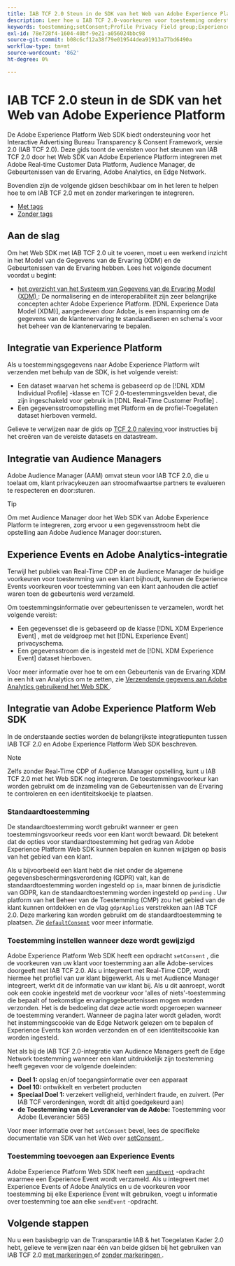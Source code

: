 ```yaml
---
title: IAB TCF 2.0 Steun in de SDK van het Web van Adobe Experience Platform
description: Leer hoe u IAB TCF 2.0-voorkeuren voor toestemming ondersteunt met de Adobe Experience Platform Web SDK
keywords: toestemming;setConsent;Profile Privacy Field group;Experience Event Privacy Field group;Privacy Field group;IAB TCF 2.0;Real-Time CDP;
exl-id: 78e728f4-1604-40bf-9e21-a056024bbc98
source-git-commit: b08c6cf12a38f79e019544dea91913a77bd6490a
workflow-type: tm+mt
source-wordcount: '862'
ht-degree: 0%

---
```


# IAB TCF 2.0 steun in de SDK van het Web van Adobe Experience Platform

De Adobe Experience Platform Web SDK biedt ondersteuning voor het Interactive Advertising Bureau Transparency &amp; Consent Framework, versie 2.0 (IAB TCF 2.0). Deze gids toont de vereisten voor het steunen van IAB TCF 2.0 door het Web SDK van Adobe Experience Platform integreren met Adobe Real-time Customer Data Platform, Audience Manager, de Gebeurtenissen van de Ervaring, Adobe Analytics, en Edge Network.

Bovendien zijn de volgende gidsen beschikbaar om in het leren te helpen hoe te om IAB TCF 2.0 met en zonder markeringen te integreren.

- [Met tags](./with-tags.md)
- [Zonder tags](./without-tags.md)

## Aan de slag

Om het Web SDK met IAB TCF 2.0 uit te voeren, moet u een werkend inzicht in het Model van de Gegevens van de Ervaring (XDM) en de Gebeurtenissen van de Ervaring hebben. Lees het volgende document voordat u begint:

- [ het overzicht van het Systeem van Gegevens van de Ervaring Model (XDM) ](../../../xdm/home.md): De normalisering en de interoperabiliteit zijn zeer belangrijke concepten achter Adobe Experience Platform. [!DNL Experience Data Model (XDM)], aangedreven door Adobe, is een inspanning om de gegevens van de klantenervaring te standaardiseren en schema&#39;s voor het beheer van de klantenervaring te bepalen.

## Integratie van Experience Platform

Als u toestemmingsgegevens naar Adobe Experience Platform wilt verzenden met behulp van de SDK, is het volgende vereist:

- Een dataset waarvan het schema is gebaseerd op de [!DNL XDM Individual Profile] -klasse en TCF 2.0-toestemmingsvelden bevat, die zijn ingeschakeld voor gebruik in [!DNL Real-Time Customer Profile] .
- Een gegevensstroomopstelling met Platform en de profiel-Toegelaten dataset hierboven vermeld.

Gelieve te verwijzen naar de gids op [ TCF 2.0 naleving ](../../../landing/governance-privacy-security/consent/iab/overview.md) voor instructies bij het creëren van de vereiste datasets en datastream.

## Integratie van Audience Managers

Adobe Audience Manager (AAM) omvat steun voor IAB TCF 2.0, die u toelaat om, klant privacykeuzen aan stroomafwaartse partners te evalueren te respecteren en door:sturen. <!--For more information, read the documentation on [Sending Data to Audience Manager](../audience-manager/audience-manager-overview.md).-->

>[!TIP]
>
>Om met Audience Manager door het Web SDK van Adobe Experience Platform te integreren, zorg ervoor u een gegevensstroom hebt die opstelling aan Adobe Audience Manager door:sturen.

## Experience Events en Adobe Analytics-integratie

Terwijl het publiek van Real-Time CDP en de Audience Manager de huidige voorkeuren voor toestemming van een klant bijhoudt, kunnen de Experience Events voorkeuren voor toestemming van een klant aanhouden die actief waren toen de gebeurtenis werd verzameld.

Om toestemmingsinformatie over gebeurtenissen te verzamelen, wordt het volgende vereist:

- Een gegevensset die is gebaseerd op de klasse [!DNL XDM Experience Event] , met de veldgroep met het [!DNL Experience Event] privacyschema.
- Een gegevensstroom die is ingesteld met de [!DNL XDM Experience Event] dataset hierboven.

Voor meer informatie over hoe te om een Gebeurtenis van de Ervaring XDM in een hit van Analytics om te zetten, zie [ Verzendende gegevens aan Adobe Analytics gebruikend het Web SDK ](/help/web-sdk/use-cases/adobe-analytics.md).

## Integratie van Adobe Experience Platform Web SDK

In de onderstaande secties worden de belangrijkste integratiepunten tussen IAB TCF 2.0 en Adobe Experience Platform Web SDK beschreven.

>[!NOTE]
>
>Zelfs zonder Real-Time CDP of Audience Manager opstelling, kunt u IAB TCF 2.0 met het Web SDK nog integreren. De toestemmingsvoorkeur kan worden gebruikt om de inzameling van de Gebeurtenissen van de Ervaring te controleren en een identiteitskoekje te plaatsen.

### Standaardtoestemming

De standaardtoestemming wordt gebruikt wanneer er geen toestemmingsvoorkeur reeds voor een klant wordt bewaard. Dit betekent dat de opties voor standaardtoestemming het gedrag van Adobe Experience Platform Web SDK kunnen bepalen en kunnen wijzigen op basis van het gebied van een klant.

Als u bijvoorbeeld een klant hebt die niet onder de algemene gegevensbeschermingsverordening (GDPR) valt, kan de standaardtoestemming worden ingesteld op `in`, maar binnen de jurisdictie van GDPR, kan de standaardtoestemming worden ingesteld op `pending` . Uw platform van het Beheer van de Toestemming (CMP) zou het gebied van de klant kunnen ontdekken en de vlag `gdprApplies` verstrekken aan IAB TCF 2.0. Deze markering kan worden gebruikt om de standaardtoestemming te plaatsen. Zie [`defaultConsent`](/help/web-sdk/commands/configure/defaultconsent.md) voor meer informatie.

### Toestemming instellen wanneer deze wordt gewijzigd

Adobe Experience Platform Web SDK heeft een opdracht `setConsent` , die de voorkeuren van uw klant voor toestemming aan alle Adobe-services doorgeeft met IAB TCF 2.0. Als u integreert met Real-Time CDP, wordt hiermee het profiel van uw klant bijgewerkt. Als u met Audience Manager integreert, werkt dit de informatie van uw klant bij. Als u dit aanroept, wordt ook een cookie ingesteld met de voorkeur voor &#39;alles of niets&#39;-toestemming die bepaalt of toekomstige ervaringsgebeurtenissen mogen worden verzonden. Het is de bedoeling dat deze actie wordt opgeroepen wanneer de toestemming verandert. Wanneer de pagina later wordt geladen, wordt het instemmingscookie van de Edge Network gelezen om te bepalen of Experience Events kan worden verzonden en of een identiteitscookie kan worden ingesteld.

Net als bij de IAB TCF 2.0-integratie van Audience Managers geeft de Edge Network toestemming wanneer een klant uitdrukkelijk zijn toestemming heeft gegeven voor de volgende doeleinden:

- **Doel 1:** opslag en/of toegangsinformatie over een apparaat
- **Doel 10:** ontwikkelt en verbetert producten
- **Speciaal Doel 1:** verzekert veiligheid, verhindert fraude, en zuivert. (Per IAB TCF verordeningen, wordt dit altijd goedgekeurd aan)
- **de Toestemming van de Leverancier van de Adobe:** Toestemming voor Adobe (Leverancier 565)

Voor meer informatie over het `setConsent` bevel, lees de specifieke documentatie van SDK van het Web over [ setConsent ](../../../web-sdk/commands/setconsent.md).

### Toestemming toevoegen aan Experience Events

Adobe Experience Platform Web SDK heeft een [`sendEvent`](/help/web-sdk/commands/sendevent/overview.md) -opdracht waarmee een Experience Event wordt verzameld. Als u integreert met Experience Events of Adobe Analytics en u de voorkeuren voor toestemming bij elke Experience Event wilt gebruiken, voegt u informatie over toestemming toe aan elke `sendEvent` -opdracht.

## Volgende stappen

Nu u een basisbegrip van de Transparantie IAB &amp; het Toegelaten Kader 2.0 hebt, gelieve te verwijzen naar één van beide gidsen bij het gebruiken van IAB TCF 2.0 [ met markeringen ](./with-tags.md) of [ zonder markeringen ](./without-tags.md).
